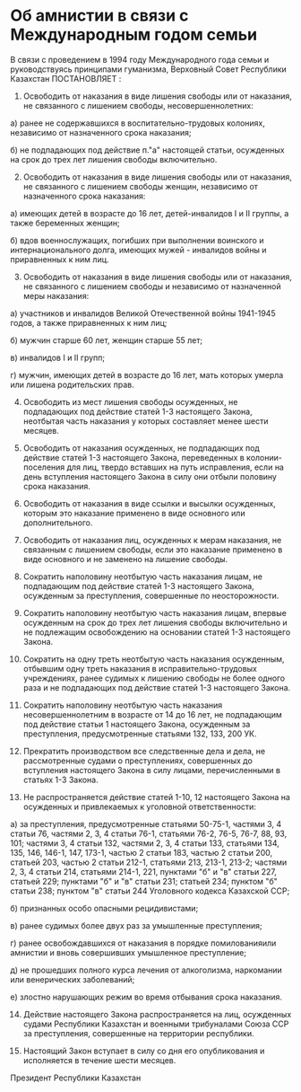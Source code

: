 # Об амнистии в связи с Международным годом семьи

В связи с проведением в 1994 году Международного года семьи и руководствуясь принципами гуманизма, Верховный Совет Республики Казахстан ПОСТАНОВЛЯЕТ :

1. Освободить от наказания в виде лишения свободы или от наказания, не связанного с лишением свободы, несовершеннолетних:

а) ранее не содержавшихся в воспитательно-трудовых колониях, независимо от назначенного срока наказания;

б) не подпадающих под действие п."а" настоящей статьи, осужденных на срок до трех лет лишения свободы включительно.

2. Освободить от наказания в виде лишения свободы или от наказания, не связанного с лишением свободы женщин, независимо от назначенного срока наказания:

а) имеющих детей в возрасте до 16 лет, детей-инвалидов I и II группы, а также беременных женщин;

б) вдов военнослужащих, погибших при выполнении воинского и интернационального долга, имеющих мужей - инвалидов войны и приравненных к ним лиц.

3. Освободить от наказания в виде лишения свободы или от наказания, не связанного с лишением свободы и независимо от назначенной меры наказания:

а) участников и инвалидов Великой Отечественной войны 1941-1945 годов, а также приравненных к ним лиц;

б) мужчин старше 60 лет, женщин старше 55 лет;

в) инвалидов I и II групп;

г) мужчин, имеющих детей в возрасте до 16 лет, мать которых умерла или лишена родительских прав.

4. Освободить из мест лишения свободы осужденных, не подпадающих под действие статей 1-3 настоящего Закона, неотбытая часть наказания у которых составляет менее шести месяцев.

5. Освободить от наказания осужденных, не подпадающих под действие статей 1-3 настоящего Закона, переведенных в колонии-поселения для лиц, твердо вставших на путь исправления, если на день вступления настоящего Закона в силу они отбыли половину срока наказания.

6. Освободить от наказания в виде ссылки и высылки осужденных, которым это наказание применено в виде основного или дополнительного.

7. Освободить от наказания лиц, осужденных к мерам наказания, не связанным с лишением свободы, если это наказание применено в виде основного и не заменено на лишение свободы.

8. Сократить наполовину неотбытую часть наказания лицам, не подпадающим под действие статей 1-3 настоящего Закона, осужденным за преступления, совершенные по неосторожности.

9. Сократить наполовину неотбытую часть наказания лицам, впервые осужденным на срок до трех лет лишения свободы включительно и не подлежащим освобождению на основании статей 1-3 настоящего Закона.

10. Сократить на одну треть неотбытую часть наказания осужденным, отбывшим одну треть наказания в исправительно-трудовых учреждениях, ранее судимых к лишению свободы не более одного раза и не подпадающих под действие статей 1-3 настоящего Закона.

11. Сократить наполовину неотбытую часть наказания несовершеннолетним в возрасте от 14 до 16 лет, не подпадающим под действие статьи 1 настоящего Закона, осужденным за преступления, предусмотренные статьями 132, 133, 200 УК.

12. Прекратить производством все следственные дела и дела, не рассмотренные судами о преступлениях, совершенных до вступления настоящего Закона в силу лицами, перечисленными в статьях 1-3 Закона.

13. Не распространяется действие статей 1-10, 12 настоящего Закона на осужденных и привлекаемых к уголовной ответственности:

а) за преступления, предусмотренные статьями 50-75-1, частями 3, 4 статьи 76, частями 2, 3, 4 статьи 76-1, статьями 76-2, 76-5, 76-7, 88, 93, 101; частями 3, 4 статьи 132, частями 2, 3, 4 статьи 133, статьями 134, 135, 146, 146-1, 147, 173-1, частью 2 статьи 183, частью 2 статьи 200, статьей 203, частью 2 статьи 212-1, статьями 213, 213-1, 213-2; частями 2, 3, 4 статьи 214, статьями 214-1, 221, пунктами "б" и "в" статьи 227, статьей 229; пунктами "б" и "в" статьи 231; статьей 234; пунктом "б" статьи 238; пунктом "в" статьи 244 Уголовного кодекса Казахской ССР;

б) признанных особо опасными рецидивистами;

в) ранее судимых более двух раз за умышленные преступления;

г) ранее освобождавшихся от наказания в порядке помилованияили амнистии и вновь совершивших умышленное преступление;

д) не прошедших полного курса лечения от алкоголизма, наркомании или венерических заболеваний;

е) злостно нарушающих режим во время отбывания срока наказания.

14. Действие настоящего Закона распространяется на лиц, осужденных судами Республики Казахстан и военными трибуналами Союза ССР за преступления, совершенные на территории республики.

15. Настоящий Закон вступает в силу со дня его опубликования и исполняется в течение шести месяцев.

Президент Республики Казахстан

